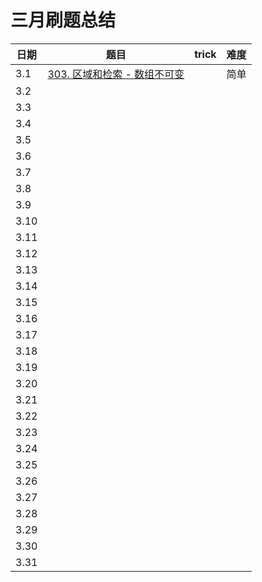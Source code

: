# 三月刷题总结

| 日期 | 题目                                                         | trick | 难度 |
| ---- | ------------------------------------------------------------ | ----- | ---- |
| 3.1  | [303. 区域和检索 - 数组不可变](https://leetcode-cn.com/problems/range-sum-query-immutable/) |       | 简单 |
| 3.2  |                                                              |       |      |
| 3.3  |                                                              |       |      |
| 3.4  |                                                              |       |      |
| 3.5  |                                                              |       |      |
| 3.6  |                                                              |       |      |
| 3.7  |                                                              |       |      |
| 3.8  |                                                              |       |      |
| 3.9  |                                                              |       |      |
| 3.10 |                                                              |       |      |
| 3.11 |                                                              |       |      |
| 3.12 |                                                              |       |      |
| 3.13 |                                                              |       |      |
| 3.14 |                                                              |       |      |
| 3.15 |                                                              |       |      |
| 3.16 |                                                              |       |      |
| 3.17 |                                                              |       |      |
| 3.18 |                                                              |       |      |
| 3.19 |                                                              |       |      |
| 3.20 |                                                              |       |      |
| 3.21 |                                                              |       |      |
| 3.22 |                                                              |       |      |
| 3.23 |                                                              |       |      |
| 3.24 |                                                              |       |      |
| 3.25 |                                                              |       |      |
| 3.26 |                                                              |       |      |
| 3.27 |                                                              |       |      |
| 3.28 |                                                              |       |      |
| 3.29 |                                                              |       |      |
| 3.30 |                                                              |       |      |
| 3.31 |                                                              |       |      |

